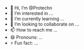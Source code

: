 - 👋 Hi, I’m @Protechn
- 👀 I’m interested in ...
- 🌱 I’m currently learning ...
- 💞️ I’m looking to collaborate on ...
- 📫 How to reach me ...
- 😄 Pronouns: ...
- ⚡ Fun fact: ...

<!---
Protechn/Protechn is a ✨ special ✨ repository because its `README.md` (this file) appears on your GitHub profile.
You can click the Preview link to take a look at your changes.
--->
